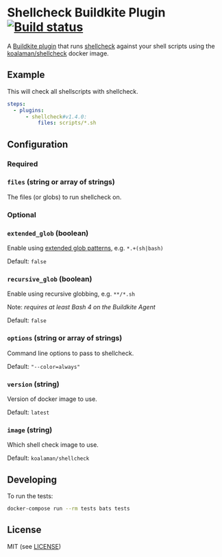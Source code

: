 # Shellcheck Buildkite Plugin [![Build status](https://badge.buildkite.com/c5e8fc8efd91713b2f64222a79fb65d5ac3aa5c6717956b29b.svg?branch=master)](https://buildkite.com/buildkite/plugins-shellcheck)

A [Buildkite plugin](https://buildkite.com/docs/agent/v3/plugins) that runs [shellcheck](https://github.com/koalaman/shellcheck) against your shell scripts using the [koalaman/shellcheck](https://hub.docker.com/r/koalaman/shellcheck/) docker image.

## Example

This will check all shellscripts with shellcheck.

```yml
steps:
  - plugins:
      - shellcheck#v1.4.0:
          files: scripts/*.sh
```

## Configuration

### Required

### `files` (string or array of strings)

The files (or globs) to run shellcheck on.

### Optional

### `extended_glob` (boolean)

Enable using [extended glob patterns](https://www.gnu.org/software/bash/manual/html_node/Pattern-Matching.html), e.g. `*.+(sh|bash)`

Default: `false`

### `recursive_glob` (boolean)

Enable using recursive globbing, e.g. `**/*.sh`

Note: _requires at least Bash 4 on the Buildkite Agent_

Default: `false`

### `options` (string or array of strings)

Command line options to pass to shellcheck.

Default: `"--color=always"`

### `version` (string)

Version of docker image to use.

Default: `latest`

### `image` (string)

Which shell check image to use.

Default: `koalaman/shellcheck`

## Developing

To run the tests:

```bash
docker-compose run --rm tests bats tests
```

## License

MIT (see [LICENSE](LICENSE))
